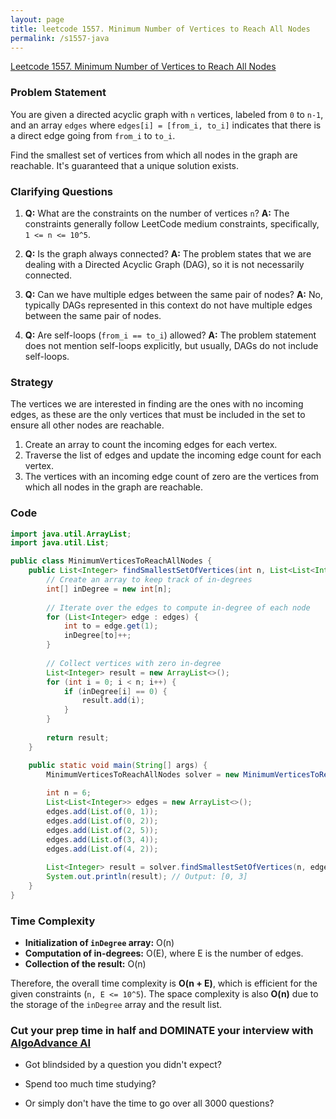 ```yaml
---
layout: page
title: leetcode 1557. Minimum Number of Vertices to Reach All Nodes
permalink: /s1557-java
---
```

[Leetcode 1557. Minimum Number of Vertices to Reach All Nodes](https://algoadvance.github.io/algoadvance/l1557)
### Problem Statement

You are given a directed acyclic graph with `n` vertices, labeled from `0` to `n-1`, and an array `edges` where `edges[i] = [from_i, to_i]` indicates that there is a direct edge going from `from_i` to `to_i`.

Find the smallest set of vertices from which all nodes in the graph are reachable. It's guaranteed that a unique solution exists.

### Clarifying Questions

1. **Q:** What are the constraints on the number of vertices `n`?
   **A:** The constraints generally follow LeetCode medium constraints, specifically, `1 <= n <= 10^5`.

2. **Q:** Is the graph always connected?
   **A:** The problem states that we are dealing with a Directed Acyclic Graph (DAG), so it is not necessarily connected.

3. **Q:** Can we have multiple edges between the same pair of nodes?
   **A:** No, typically DAGs represented in this context do not have multiple edges between the same pair of nodes.

4. **Q:** Are self-loops (`from_i == to_i`) allowed?
   **A:** The problem statement does not mention self-loops explicitly, but usually, DAGs do not include self-loops.

### Strategy

The vertices we are interested in finding are the ones with no incoming edges, as these are the only vertices that must be included in the set to ensure all other nodes are reachable.
1. Create an array to count the incoming edges for each vertex.
2. Traverse the list of edges and update the incoming edge count for each vertex.
3. The vertices with an incoming edge count of zero are the vertices from which all nodes in the graph are reachable.

### Code

```java
import java.util.ArrayList;
import java.util.List;

public class MinimumVerticesToReachAllNodes {
    public List<Integer> findSmallestSetOfVertices(int n, List<List<Integer>> edges) {
        // Create an array to keep track of in-degrees
        int[] inDegree = new int[n];
        
        // Iterate over the edges to compute in-degree of each node
        for (List<Integer> edge : edges) {
            int to = edge.get(1);
            inDegree[to]++;
        }
        
        // Collect vertices with zero in-degree
        List<Integer> result = new ArrayList<>();
        for (int i = 0; i < n; i++) {
            if (inDegree[i] == 0) {
                result.add(i);
            }
        }
        
        return result;
    }

    public static void main(String[] args) {
        MinimumVerticesToReachAllNodes solver = new MinimumVerticesToReachAllNodes();
        
        int n = 6;
        List<List<Integer>> edges = new ArrayList<>();
        edges.add(List.of(0, 1));
        edges.add(List.of(0, 2));
        edges.add(List.of(2, 5));
        edges.add(List.of(3, 4));
        edges.add(List.of(4, 2));
        
        List<Integer> result = solver.findSmallestSetOfVertices(n, edges);
        System.out.println(result); // Output: [0, 3]
    }
}
```

### Time Complexity

- **Initialization of `inDegree` array:** O(n)
- **Computation of in-degrees:** O(E), where E is the number of edges.
- **Collection of the result:** O(n)

Therefore, the overall time complexity is **O(n + E)**, which is efficient for the given constraints (`n, E <= 10^5`). The space complexity is also **O(n)** due to the storage of the `inDegree` array and the result list.


### Cut your prep time in half and DOMINATE your interview with [AlgoAdvance AI](https://algoAdvance.com)

- Got blindsided by a question you didn't expect?

- Spend too much time studying?

- Or simply don't have the time to go over all 3000 questions?


